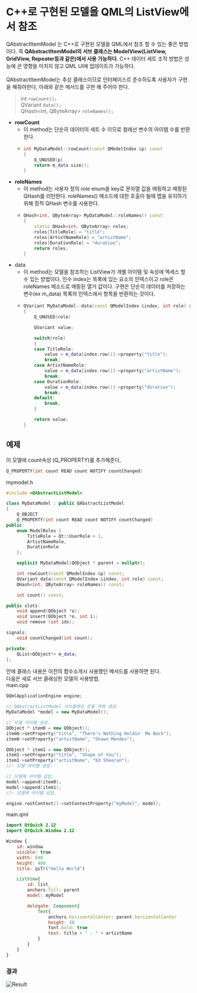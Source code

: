# C++로 구현된 모델을 QML의 ListView에서 참조
QAbstractItemModel 는 C++로 구현된 모델을 QML에서 참조 할 수 있는 좋은 방법이다. 즉 **QAbstractItemModel의 서브 클래스는 ModelView(ListView, GridView, Repeater등과 같은)에서 사용 가능하다**. C++ 데이터 세트 조작 방법은 성능에 큰 영향을 미치지 않고 QML UI에 업데이트가 가능하다.  
<br>
QAbstractItemModel는 추상 클래스이므로 인터페이스르 준수하도록 사용자가 구현을 해줘야한다, 아래와 같은 메서드를 구현 해 주어야 한다.
> int `rowCount();`  
> QVariant `data();`  
> QHash<int, QByteArray> `roleNames();`

* **rowCount**
  * 이 method는 단순히 데이터의 세트 수 이므로 컬레선 변수의 아이템 수를 반환한다.
  * ```C++
    int MyDataModel::rowCount(const QModelIndex &p) const
    {
        Q_UNUSED(p)
        return m_data.size();
    }
    ```
* **roleNames**
  * 이 method는 사용자 정의 role enum을 key로 문자열 값을 매핑하고 매핑된 QHash를 리턴한다. roleNames() 메소드에 대한 호출이 될때 맵을 유지하기위해 정적 QHash 변수를 사용한다.
  * ```c++
    QHash<int, QByteArray> MyDataModel::roleNames() const
    {
        static QHash<int, QByteArray> roles;
        roles[TitleRole] = "title";
        roles[ArtistNameRole] = "artistName";
        roles[DurationRole] = "duration";
        return roles;
    }
    ```
* data
  * 이 method는 모델을 참조하는 ListView가 개별 아이템 및 속성에 엑세스 할 수 있는 방법이다. 인수 index는 목록에 있는 요소의 인덱스이고 role은 roleNames 메소드로 매핑된 열거 값이다. 구현은 단순히 데이터를 저장하는 변수(ex m_data) 목록의 인덱스에서 항목을 반환하는 것이다.
  * ```c++
    QVariant MyDataModel::data(const QModelIndex &index, int role) const
    {
        Q_UNUSED(role)

        QVariant value;

        switch(role)
        {
        case TitleRole:
            value = m_data[index.row()]->property("title");
            break;
        case ArtistNameRole:
            value = m_data[index.row()]->property("artistName");
            break;
        case DurationRole:
            value = m_data[index.row()]->property("duration");
            break;
        default:
            break;
        }

        return value;
    }
    ```
## 예제

이 모델에 count속성 (Q_PROPERTY)를 추가해준다,
```C++
Q_PROPERTY(int count READ count NOTIFY countChanged)
```
mymodel.h
```c++
#include <QAbstractListModel>

class MyDataModel : public QAbstractListModel
{
    Q_OBJECT
    Q_PROPERTY(int count READ count NOTIFY countChanged)
public:
    enum ModelRoles {
        TitleRole = Qt::UserRole + 1,
        ArtistNameRole,
        DurationRole
    };

    explicit MyDataModel(QObject * parent = nullptr);

    int rowCount(const QModelIndex &p) const;
    QVariant data(const QModelIndex &index, int role) const;
    QHash<int, QByteArray> roleNames() const;

    int count() const;

public slots:
    void append(QObject *o);
    void insert(QObject *o, int i);
    void remove (int idx);

signals:
    void countChanged(int count);

private:
    QList<QObject*> m_data;
};
```
안에 클래스 내용은 이전의 함수소개시 사용했던 메서드를 사용하면 된다.  
다음은 새로 서브 클래싱한 모델의 사용방법.  
main.cpp
```c++
QQmlApplicationEngine engine;

// QAbstractListModel 서브클래싱 모델 객체 생성.
MyDataModel *model = new MyDataModel();

// 모델 아이템 생성.
QObject * item0 = new QObject();
item0->setProperty("title", "There's Nothing Holdin' Me Back");
item0->setProperty("artistName", "Shawn Mendes");

QObject * item1 = new QObject();
item1->setProperty("title", "Shape of You");
item1->setProperty("artistName", "Ed Sheeran");
//~ 모델 아이템 생성.

// 모델에 아이템 삽입.
model->append(item0);
model->append(item1);
//~ 모델에 아이템 삽입.

engine.rootContext()->setContextProperty("myModel", model);
```
main.qml
```qml
import QtQuick 2.12
import QtQuick.Window 2.12

Window {
    id: window
    visible: true
    width: 640
    height: 480
    title: qsTr("Hello World")

    ListView{
        id: list_
        anchors.fill: parent
        model: myModel

        delegate: Component{
            Text{
                anchors.horizontalCenter: parent.horizontalCenter
                height: 30
                font.bold: true
                text: title + " - " + artistName
            }
        }
    }
}
```
### 결과
![Result](Images/ListView_c++_qml.png)
